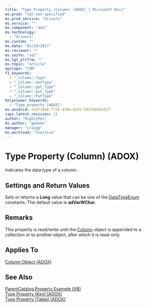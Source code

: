 ```yaml
---
title: "Type Property (Column) (ADOX) | Microsoft Docs"
ms.prod: "sql-non-specified"
ms.prod_service: "drivers"
ms.service: ""
ms.component: "ado"
ms.technology:
  - "drivers"
ms.custom: ""
ms.date: "01/19/2017"
ms.reviewer: ""
ms.suite: "sql"
ms.tgt_pltfrm: ""
ms.topic: "article"
apitype: "COM"
f1_keywords: 
  - "_Column::Type"
  - "_Column::GetType"
  - "_Column::get_Type"
  - "_Column::put_Type"
  - "_Column::PutType"
helpviewer_keywords: 
  - "Type property [ADOX]"
ms.assetid: 5c6718b6-f728-478a-8afb-5d17b0a91d1f
caps.latest.revision: 11
author: "MightyPen"
ms.author: "genemi"
manager: "craigg"
ms.workload: "Inactive"
---
```

# Type Property (Column) (ADOX)
Indicates the data type of a column.  
  
## Settings and Return Values  
 Sets or returns a **Long** value that can be one of the [DataTypeEnum](../../../ado/reference/ado-api/datatypeenum.md) constants. The default value is **adVarWChar**.  
  
## Remarks  
 This property is read/write until the [Column](../../../ado/reference/adox-api/column-object-adox.md) object is appended to a collection or to another object, after which it is read-only.  
  
## Applies To  
 [Column Object (ADOX)](../../../ado/reference/adox-api/column-object-adox.md)  
  
## See Also  
 [ParentCatalog Property Example (VB)](../../../ado/reference/adox-api/parentcatalog-property-example-vb.md)   
 [Type Property (Key) (ADOX)](../../../ado/reference/adox-api/type-property-key-adox.md)   
 [Type Property (Table) (ADOX)](../../../ado/reference/adox-api/type-property-table-adox.md)
